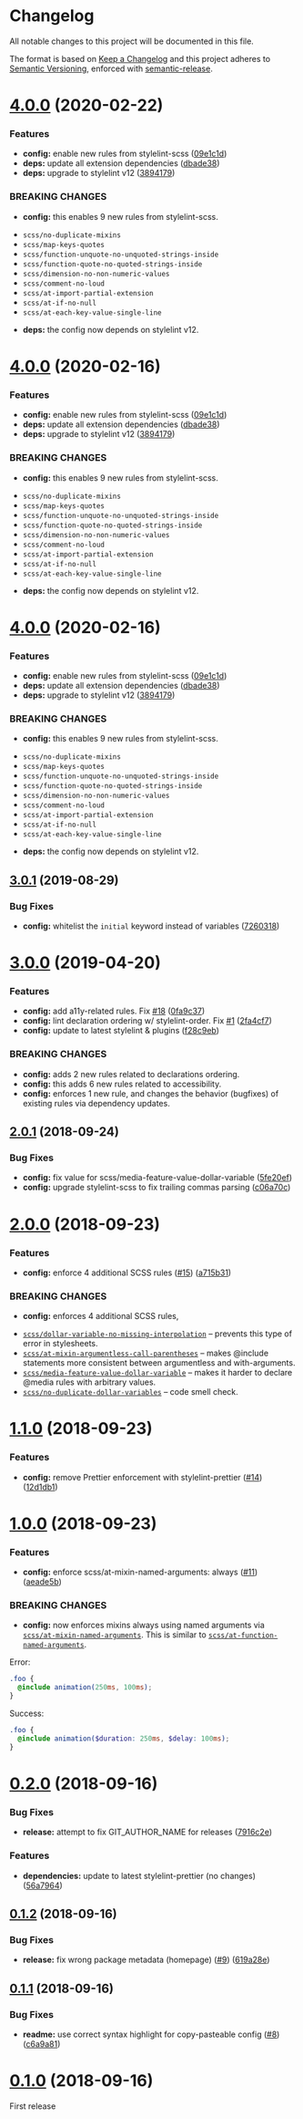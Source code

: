 # Changelog

All notable changes to this project will be documented in this file.

The format is based on [Keep a Changelog](https://keepachangelog.com/en/1.0.0/) and this project adheres to [Semantic Versioning](https://semver.org/spec/v2.0.0.html), enforced with [semantic-release](https://github.com/semantic-release/semantic-release).

# [4.0.0](https://github.com/thibaudcolas/stylelint-config-cookbook/compare/v3.0.1...v4.0.0) (2020-02-22)

### Features

- **config:** enable new rules from stylelint-scss ([09e1c1d](https://github.com/thibaudcolas/stylelint-config-cookbook/commit/09e1c1dda00d977a048633eaacd876d76358ab7e))
- **deps:** update all extension dependencies ([dbade38](https://github.com/thibaudcolas/stylelint-config-cookbook/commit/dbade3835f6280062600a56ff483a8212430a3a4))
- **deps:** upgrade to stylelint v12 ([3894179](https://github.com/thibaudcolas/stylelint-config-cookbook/commit/3894179241129a9c61bfa04b73d348fb81141e72))

### BREAKING CHANGES

- **config:** this enables 9 new rules from stylelint-scss.

* `scss/no-duplicate-mixins`
* `scss/map-keys-quotes`
* `scss/function-unquote-no-unquoted-strings-inside`
* `scss/function-quote-no-quoted-strings-inside`
* `scss/dimension-no-non-numeric-values`
* `scss/comment-no-loud`
* `scss/at-import-partial-extension`
* `scss/at-if-no-null`
* `scss/at-each-key-value-single-line`

- **deps:** the config now depends on stylelint v12.

# [4.0.0](https://github.com/thibaudcolas/stylelint-config-cookbook/compare/v3.0.1...v4.0.0) (2020-02-16)

### Features

- **config:** enable new rules from stylelint-scss ([09e1c1d](https://github.com/thibaudcolas/stylelint-config-cookbook/commit/09e1c1dda00d977a048633eaacd876d76358ab7e))
- **deps:** update all extension dependencies ([dbade38](https://github.com/thibaudcolas/stylelint-config-cookbook/commit/dbade3835f6280062600a56ff483a8212430a3a4))
- **deps:** upgrade to stylelint v12 ([3894179](https://github.com/thibaudcolas/stylelint-config-cookbook/commit/3894179241129a9c61bfa04b73d348fb81141e72))

### BREAKING CHANGES

- **config:** this enables 9 new rules from stylelint-scss.

* `scss/no-duplicate-mixins`
* `scss/map-keys-quotes`
* `scss/function-unquote-no-unquoted-strings-inside`
* `scss/function-quote-no-quoted-strings-inside`
* `scss/dimension-no-non-numeric-values`
* `scss/comment-no-loud`
* `scss/at-import-partial-extension`
* `scss/at-if-no-null`
* `scss/at-each-key-value-single-line`

- **deps:** the config now depends on stylelint v12.

# [4.0.0](https://github.com/thibaudcolas/stylelint-config-cookbook/compare/v3.0.1...v4.0.0) (2020-02-16)

### Features

- **config:** enable new rules from stylelint-scss ([09e1c1d](https://github.com/thibaudcolas/stylelint-config-cookbook/commit/09e1c1dda00d977a048633eaacd876d76358ab7e))
- **deps:** update all extension dependencies ([dbade38](https://github.com/thibaudcolas/stylelint-config-cookbook/commit/dbade3835f6280062600a56ff483a8212430a3a4))
- **deps:** upgrade to stylelint v12 ([3894179](https://github.com/thibaudcolas/stylelint-config-cookbook/commit/3894179241129a9c61bfa04b73d348fb81141e72))

### BREAKING CHANGES

- **config:** this enables 9 new rules from stylelint-scss.

* `scss/no-duplicate-mixins`
* `scss/map-keys-quotes`
* `scss/function-unquote-no-unquoted-strings-inside`
* `scss/function-quote-no-quoted-strings-inside`
* `scss/dimension-no-non-numeric-values`
* `scss/comment-no-loud`
* `scss/at-import-partial-extension`
* `scss/at-if-no-null`
* `scss/at-each-key-value-single-line`

- **deps:** the config now depends on stylelint v12.

## [3.0.1](https://github.com/thibaudcolas/stylelint-config-cookbook/compare/v3.0.0...v3.0.1) (2019-08-29)

### Bug Fixes

- **config:** whitelist the `initial` keyword instead of variables ([7260318](https://github.com/thibaudcolas/stylelint-config-cookbook/commit/7260318))

# [3.0.0](https://github.com/thibaudcolas/stylelint-config-cookbook/compare/v2.0.1...v3.0.0) (2019-04-20)

### Features

- **config:** add a11y-related rules. Fix [#18](https://github.com/thibaudcolas/stylelint-config-cookbook/issues/18) ([0fa9c37](https://github.com/thibaudcolas/stylelint-config-cookbook/commit/0fa9c37))
- **config:** lint declaration ordering w/ stylelint-order. Fix [#1](https://github.com/thibaudcolas/stylelint-config-cookbook/issues/1) ([2fa4cf7](https://github.com/thibaudcolas/stylelint-config-cookbook/commit/2fa4cf7))
- **config:** update to latest stylelint & plugins ([f28c9eb](https://github.com/thibaudcolas/stylelint-config-cookbook/commit/f28c9eb))

### BREAKING CHANGES

- **config:** adds 2 new rules related to declarations ordering.
- **config:** this adds 6 new rules related to accessibility.
- **config:** enforces 1 new rule, and changes the behavior (bugfixes) of existing rules via dependency updates.

## [2.0.1](https://github.com/thibaudcolas/stylelint-config-cookbook/compare/v2.0.0...v2.0.1) (2018-09-24)

### Bug Fixes

- **config:** fix value for scss/media-feature-value-dollar-variable ([5fe20ef](https://github.com/thibaudcolas/stylelint-config-cookbook/commit/5fe20ef))
- **config:** upgrade stylelint-scss to fix trailing commas parsing ([c06a70c](https://github.com/thibaudcolas/stylelint-config-cookbook/commit/c06a70c))

# [2.0.0](https://github.com/thibaudcolas/stylelint-config-cookbook/compare/v1.1.0...v2.0.0) (2018-09-23)

### Features

- **config:** enforce 4 additional SCSS rules ([#15](https://github.com/thibaudcolas/stylelint-config-cookbook/issues/15)) ([a715b31](https://github.com/thibaudcolas/stylelint-config-cookbook/commit/a715b31))

### BREAKING CHANGES

- **config:** enforces 4 additional SCSS rules,

* [`scss/dollar-variable-no-missing-interpolation`](https://github.com/kristerkari/stylelint-scss/tree/master/src/rules/dollar-variable-no-missing-interpolation) – prevents this type of error in stylesheets.
* [`scss/at-mixin-argumentless-call-parentheses`](https://github.com/kristerkari/stylelint-scss/tree/master/src/rules/at-mixin-argumentless-call-parentheses) – makes @include statements more consistent between argumentless and with-arguments.
* [`scss/media-feature-value-dollar-variable`](https://github.com/kristerkari/stylelint-scss/tree/master/src/rules/media-feature-value-dollar-variable) – makes it harder to declare @media rules with arbitrary values.
* [`scss/no-duplicate-dollar-variables`](https://github.com/kristerkari/stylelint-scss/tree/master/src/rules/no-duplicate-dollar-variables) – code smell check.

# [1.1.0](https://github.com/thibaudcolas/stylelint-config-cookbook/compare/v1.0.0...v1.1.0) (2018-09-23)

### Features

- **config:** remove Prettier enforcement with stylelint-prettier ([#14](https://github.com/thibaudcolas/stylelint-config-cookbook/issues/14)) ([12d1db1](https://github.com/thibaudcolas/stylelint-config-cookbook/commit/12d1db1))

# [1.0.0](https://github.com/thibaudcolas/stylelint-config-cookbook/compare/v0.2.0...v1.0.0) (2018-09-23)

### Features

- **config:** enforce scss/at-mixin-named-arguments: always ([#11](https://github.com/thibaudcolas/stylelint-config-cookbook/issues/11)) ([aeade5b](https://github.com/thibaudcolas/stylelint-config-cookbook/commit/aeade5b))

### BREAKING CHANGES

- **config:** now enforces mixins always using named arguments via [`scss/at-mixin-named-arguments`](https://github.com/kristerkari/stylelint-scss/tree/master/src/rules/at-mixin-named-arguments).
  This is similar to [`scss/at-function-named-arguments`](https://github.com/kristerkari/stylelint-scss/blob/master/src/rules/at-mixin-named-arguments/).

Error:

```scss
.foo {
  @include animation(250ms, 100ms);
}
```

Success:

```scss
.foo {
  @include animation($duration: 250ms, $delay: 100ms);
}
```

# [0.2.0](https://github.com/thibaudcolas/stylelint-config-cookbook/compare/v0.1.2...v0.2.0) (2018-09-16)

### Bug Fixes

- **release:** attempt to fix GIT_AUTHOR_NAME for releases ([7916c2e](https://github.com/thibaudcolas/stylelint-config-cookbook/commit/7916c2e))

### Features

- **dependencies:** update to latest stylelint-prettier (no changes) ([56a7964](https://github.com/thibaudcolas/stylelint-config-cookbook/commit/56a7964))

## [0.1.2](https://github.com/thibaudcolas/stylelint-config-cookbook/compare/v0.1.1...v0.1.2) (2018-09-16)

### Bug Fixes

- **release:** fix wrong package metadata (homepage) ([#9](https://github.com/thibaudcolas/stylelint-config-cookbook/issues/9)) ([619a28e](https://github.com/thibaudcolas/stylelint-config-cookbook/commit/619a28e))

## [0.1.1](https://github.com/thibaudcolas/stylelint-config-cookbook/compare/v0.1.0...v0.1.1) (2018-09-16)

### Bug Fixes

- **readme:** use correct syntax highlight for copy-pasteable config ([#8](https://github.com/thibaudcolas/stylelint-config-cookbook/issues/8)) ([c6a9a81](https://github.com/thibaudcolas/stylelint-config-cookbook/commit/c6a9a81))

# [0.1.0](https://github.com/thibaudcolas/stylelint-config-cookbook/tree/v0.1.0) (2018-09-16)

First release
